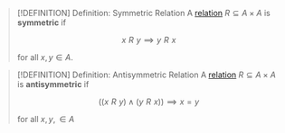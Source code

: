 >[!DEFINITION] Definition: Symmetric Relation
>A [relation](Relation.md) $R \subseteq A \times A$ is **symmetric** if
>
>$$x\,\, R\,\, y \implies y\,\, R\,\, x$$
>
>for all $x,y \in A$.

>[!DEFINITION] Definition: Antisymmetric Relation
>A [relation](Relation.md) $R \subseteq A \times A$ is **antisymmetric** if
>
>$$((x\,\, R\,\, y) \land (y\,\, R \,\, x)) \implies x=y$$
>
>for all $x,y, \in A$